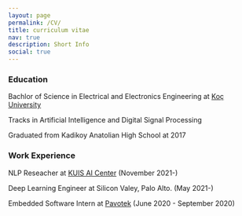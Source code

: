 ```yaml
---
layout: page
permalink: /CV/
title: curriculum vitae
nav: true
description: Short Info
social: true
---
```


### Education
Bachlor of Science in Electrical and Electronics Engineering at [Koç University](https://www.ku.edu.tr/) 

Tracks in Artificial Intelligence and Digital Signal Processing

Graduated from Kadikoy Anatolian High School at 2017

### Work Experience
NLP Reseacher at [KUIS AI Center](https://ai.ku.edu.tr) (November 2021-)

Deep Learning Engineer at Silicon Valey, Palo Alto. (May 2021-)

Embedded Software Intern at [Pavotek](https://www.pavotek.com.tr/en/home/) (June 2020 - September 2020)

